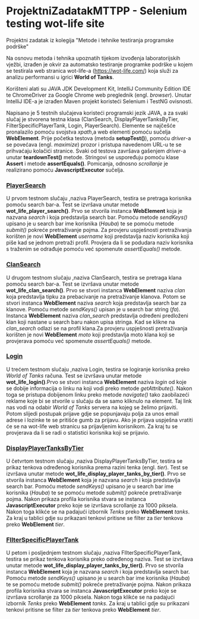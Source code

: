 # ProjektniZadatakMTTPP - Selenium testing wot-life site
Projektni zadatak iz kolegija "Metode i tehnike testiranja programske podrške"

Na osnovu metoda i tehnika upoznatih tijekom izvođenja laboratorijskih vježbi, 
izrađen je okvir za automatsko testiranje programke podrške u kojem se testirala web 
stranica wot-life-a (https://wot-life.com/) koja služi za analizu performansi u igrici **World of Tanks**.

Korišteni alati su JAVA JDK Development Kit, IntelliJ Community Edition IDE te ChromeDriver
za Google Chrome web preglednik (engl. *browser*). Unutar IntelliJ IDE-a je izrađen Maven projekt
koristeći Selenium i TestNG ovisnosti.

Napisano je 5 testnih slučajeva koristeći programski jezik JAVA, a za svaki slučaj je stvorena
testna klasa (ClanSearch, DisplayPlayerTanksByTier, FilterSpecificPlayerTank, Login, PlayerSearch). Elemente se najčešće
pronalazilo pomoću svojstva *xpath*,a web elementi pomoću sučelja **WebElement**. Prije početka testova (metoda **setupTest()**), 
pomoću *driver*-a se povećava (engl. *maximize*) prozor i pristupa navedenom URL-u te se prihvaćaju kolačići stranice. Svaki od testova
završava gašenjem *driver*-a unutar **teardownTest()** metode. Stringovi se uspoređuju 
pomoću klase **Assert** i metode **assertEquals()**. Pomicanja, odnosno *scrollanje* je realizirano pomoću 
**JavascriptExecutor** sučelja.

### [PlayerSearch](kristijan_haubrich_testiranje/src/test/java/PlayerSearch.java)
U prvom testnom slučaju ,naziva PlayerSearch, testira se pretraga korisnika pomoću search bar-a. Test se izvršava unutar metode **wot_life_player_search()**.
Prvo se stvorila instanca **WebElement** koja je nazvana *search* i koja predstavlja search bar. Pomoću metode *sendKeys()* upisano je u search bar ime korisnika (*Hauba*) te se pomoću metode *submit()* pokreće pretraživanje pojma. Za provjeru uspješnosti pretraživanja korišten je novi **WebElement** *username* koji predstavlja naziv korisnika koji piše kad se jednom pretraži profil. Provjera da li se podudara naziv korisnika s traženim se odrađuje pomoću već spomenute *assertEquals()* metode.

### [ClanSearch](kristijan_haubrich_testiranje/src/test/java/ClanSearch.java)
U drugom testnom slučaju ,naziva ClanSearch, testira se pretraga klana pomoću search bar-a. Test se izvršava unutar metode **wot_life_clan_search()**.
Prvo se stvori instanca **WebElement** naziva *clan* koja predstavlja tipku za prebacivanje na pretraživanje klanova. Potom se stvori instanca **WebElement** naziva *search* koja predstavlja search bar za klanove. Pomoću metode *sendKeys()* upisan je u search bar string (*fa*). Instanca **WebElement** naziva *clan_search* predstavlja određeni predloženi klan koji nastane u search baru nakon upisa stringa. Kad se klikne na *clan_search* odlazi se na profil klana.Za provjeru uspješnosti pretraživanja korišten je novi **WebElement** *moto* koji predstavlja moto klana koji se provjerava pomoću već spomenute *assertEquals()* metode.

### [Login](kristijan_haubrich_testiranje/src/test/java/Login.java)
U trećem testnom slučaju ,naziva Login, testira se logiranje korisnika preko *World of Tanks* računa. Test se izvršava unutar metode **wot_life_login()**.Prvo se stvori instanca **WebElement** naziva *login* od koje se dobije informacija o linku na koji vodi preko metode *getAttribute()*. Nakon toga se pristupa dobijenom linku preko metode *navigate()* tako zaobilazeći reklame koje bi se stvorile u slučaju da se samo kliknulo na element. Taj link nas vodi na odabir *World of Tanks* servera na kojeg se želimo prijaviti. Potom slijedi postupak prijave gdje se popunjavaju polja za unos email adrese i lozinke te se pritišće gumb za prijavu. Ako je prijava uspješna vratiti će se na wot-life web stranicu sa prijavljenim korisnikom. Za kraj tu se provjerava da li se radi o statistici korisnika koji se prijavio. 

### [DisplayPlayerTanksByTier](kristijan_haubrich_testiranje/src/test/java/DisplayPlayerTanksByTier.java)
U četvrtom testnom slučaju ,naziva DisplayPlayerTanksByTier, testira se prikaz tenkova određenog korisnika prema razini tenka (engl. *tier*). Test se izvršava unutar metode **wot_life_display_player_tanks_by_tier()**. Prvo se stvorila instanca **WebElement** koja je nazvana *search* i koja predstavlja search bar. Pomoću metode *sendKeys()* upisano je u search bar ime korisnika (*Hauba*) te se pomoću metode *submit()* pokreće pretraživanje pojma.  Nakon prikaza profila korisnika stvara se instanca **JavascriptExecutor** preko koje se izvršava scrollanje za 1000 piksela. Nakon toga klikće se na padajući izbornik *Tenks* preko **WebElement** *tanks*. Za kraj u tablici gdje su prikazani tenkovi pritisne se filter za *tier* tenkova preko **WebElement** *tier*.

### [FIlterSpecificPlayerTank](kristijan_haubrich_testiranje/src/test/java/FIlterSpecificPlayerTank.java)
U petom i posljednjem testnom slučaju ,naziva FIlterSpecificPlayerTank, testira se prikaz tenkova korisnika preko određenog naziva. Test se izvršava unutar metode **wot_life_display_player_tanks_by_tier()**. Prvo se stvorila instanca **WebElement** koja je nazvana *search* i koja predstavlja search bar. Pomoću metode *sendKeys()* upisano je u search bar ime korisnika (*Hauba*) te se pomoću metode *submit()* pokreće pretraživanje pojma.  Nakon prikaza profila korisnika stvara se instanca **JavascriptExecutor** preko koje se izvršava scrollanje za 1000 piksela. Nakon toga klikće se na padajući izbornik *Tenks* preko **WebElement** *tanks*. Za kraj u tablici gdje su prikazani tenkovi pritisne se filter za *tier* tenkova preko **WebElement** *tier*.
